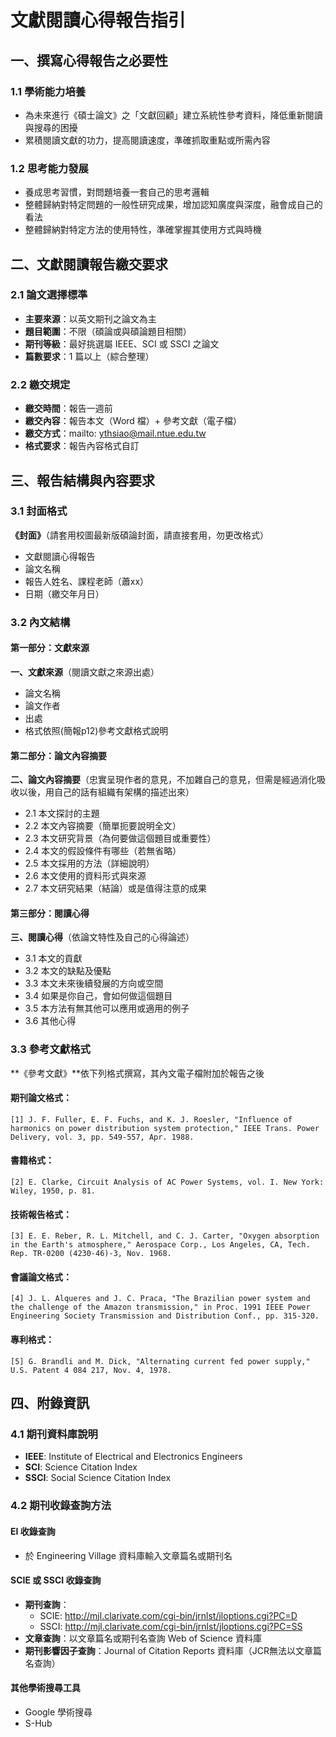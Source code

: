 # 文獻閱讀心得報告指引

## 一、撰寫心得報告之必要性

### 1.1 學術能力培養
- 為未來進行《碩士論文》之「文獻回顧」建立系統性參考資料，降低重新閱讀與搜尋的困擾
- 累積閱讀文獻的功力，提高閱讀速度，準確抓取重點或所需內容

### 1.2 思考能力發展
- 養成思考習慣，對問題培養一套自己的思考邏輯
- 整體歸納對特定問題的一般性研究成果，增加認知廣度與深度，融會成自己的看法
- 整體歸納對特定方法的使用特性，準確掌握其使用方式與時機

## 二、文獻閱讀報告繳交要求

### 2.1 論文選擇標準
- **主要來源**：以英文期刊之論文為主
- **題目範圍**：不限（碩論或與碩論題目相關）
- **期刊等級**：最好挑選屬 IEEE、SCI 或 SSCI 之論文
- **篇數要求**：1 篇以上（綜合整理）

### 2.2 繳交規定
- **繳交時間**：報告一週前
- **繳交內容**：報告本文（Word 檔）+ 參考文獻（電子檔）
- **繳交方式**：mailto: ythsiao@mail.ntue.edu.tw
- **格式要求**：報告內容格式自訂

## 三、報告結構與內容要求

### 3.1 封面格式
**《封面》**（請套用校圖最新版碩論封面，請直接套用，勿更改格式）
- 文獻閱讀心得報告
- 論文名稱
- 報告人姓名、課程老師（蕭xx）
- 日期（繳交年月日）

### 3.2 內文結構

#### 第一部分：文獻來源
**一、文獻來源**（閱讀文獻之來源出處）
- 論文名稱
- 論文作者
- 出處
- 格式依照(簡報p12)參考文獻格式說明

#### 第二部分：論文內容摘要
**二、論文內容摘要**（忠實呈現作者的意見，不加雜自己的意見，但需是經過消化吸收以後，用自己的話有組織有架構的描述出來）
- 2.1 本文探討的主題
- 2.2 本文內容摘要（簡單扼要說明全文）
- 2.3 本文研究背景（為何要做這個題目或重要性）
- 2.4 本文的假設條件有哪些（若無省略）
- 2.5 本文採用的方法（詳細說明）
- 2.6 本文使用的資料形式與來源
- 2.7 本文研究結果（結論）或是值得注意的成果

#### 第三部分：閱讀心得
**三、閱讀心得**（依論文特性及自己的心得論述）
- 3.1 本文的貢獻
- 3.2 本文的缺點及優點
- 3.3 本文未來後續發展的方向或空間
- 3.4 如果是你自己，會如何做這個題目
- 3.5 本方法有無其他可以應用或適用的例子
- 3.6 其他心得

### 3.3 參考文獻格式

**《參考文獻》**依下列格式撰寫，其內文電子檔附加於報告之後

#### 期刊論文格式：
```
[1] J. F. Fuller, E. F. Fuchs, and K. J. Roesler, "Influence of harmonics on power distribution system protection," IEEE Trans. Power Delivery, vol. 3, pp. 549-557, Apr. 1988.
```

#### 書籍格式：
```
[2] E. Clarke, Circuit Analysis of AC Power Systems, vol. I. New York: Wiley, 1950, p. 81.
```

#### 技術報告格式：
```
[3] E. E. Reber, R. L. Mitchell, and C. J. Carter, "Oxygen absorption in the Earth's atmosphere," Aerospace Corp., Los Angeles, CA, Tech. Rep. TR-0200 (4230-46)-3, Nov. 1968.
```

#### 會議論文格式：
```
[4] J. L. Alqueres and J. C. Praca, "The Brazilian power system and the challenge of the Amazon transmission," in Proc. 1991 IEEE Power Engineering Society Transmission and Distribution Conf., pp. 315-320.
```

#### 專利格式：
```
[5] G. Brandli and M. Dick, "Alternating current fed power supply," U.S. Patent 4 084 217, Nov. 4, 1978.
```

## 四、附錄資訊

### 4.1 期刊資料庫說明
- **IEEE**: Institute of Electrical and Electronics Engineers
- **SCI**: Science Citation Index  
- **SSCI**: Social Science Citation Index

### 4.2 期刊收錄查詢方法

#### EI 收錄查詢
- 於 Engineering Village 資料庫輸入文章篇名或期刊名

#### SCIE 或 SSCI 收錄查詢
- **期刊查詢**：
  - SCIE: http://mjl.clarivate.com/cgi-bin/jrnlst/jloptions.cgi?PC=D
  - SSCI: http://mjl.clarivate.com/cgi-bin/jrnlst/jloptions.cgi?PC=SS
- **文章查詢**：以文章篇名或期刊名查詢 Web of Science 資料庫
- **期刊影響因子查詢**：Journal of Citation Reports 資料庫（JCR無法以文章篇名查詢）

#### 其他學術搜尋工具
- Google 學術搜尋
- S-Hub